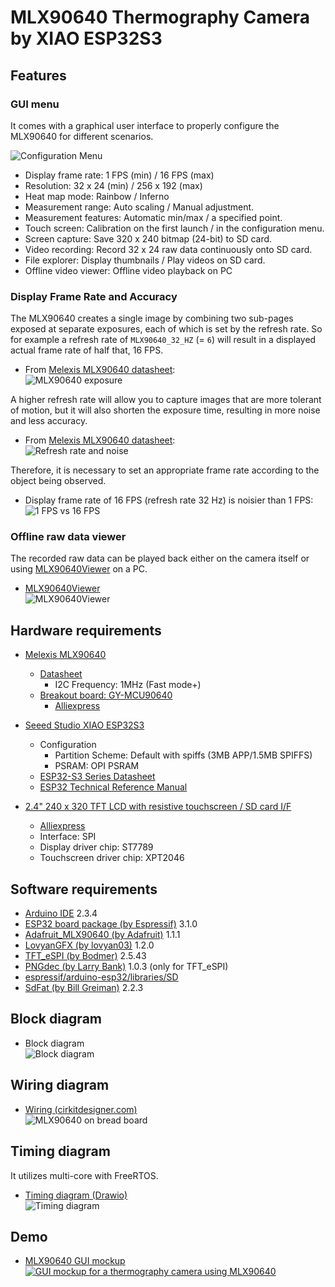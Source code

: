 # MLX90640 Thermography Camera by XIAO ESP32S3

## Features

### GUI menu

It comes with a graphical user interface to properly configure the MLX90640 for different scenarios.

![Configuration Menu](images/MLX90640-menu.jpg)

- Display frame rate: 1 FPS (min) / 16 FPS (max)
- Resolution: 32 x 24 (min) / 256 x 192 (max)
- Heat map mode: Rainbow / Inferno
- Measurement range: Auto scaling / Manual adjustment.
- Measurement features: Automatic min/max / a specified point.
- Touch screen: Calibration on the first launch / in the configuration menu.
- Screen capture: Save 320 x 240 bitmap (24-bit) to SD card.
- Video recording: Record 32 x 24 raw data continuously onto SD card.
- File explorer: Display thumbnails / Play videos on SD card.
- Offline video viewer: Offline video playback on PC

### Display Frame Rate and Accuracy

The MLX90640 creates a single image by combining two sub-pages exposed at separate exposures, each of which is set by the refresh rate. So for example a refresh rate of `MLX90640_32_HZ` (= `6`) will result in a displayed actual frame rate of half that, 16 FPS.

- From [Melexis MLX90640 datasheet][2]:  
  ![MLX90640 exposure](images/MLX90640-refresh-rate.jpg)

A higher refresh rate will allow you to capture images that are more tolerant of motion, but it will also shorten the exposure time, resulting in more noise and less accuracy.

- From [Melexis MLX90640 datasheet][2]:  
  ![Refresh rate and noise](images/MLX90640-noise.jpg)

Therefore, it is necessary to set an appropriate frame rate according to the object being observed.

- Display frame rate of 16 FPS (refresh rate 32 Hz) is noisier than 1 FPS:  
  ![1 FPS vs 16 FPS](images/MLX90640-noise-comparison.jpg)

### Offline raw data viewer

The recorded raw data can be played back either on the camera itself or using [MLX90640Viewer][18] on a PC.

- [MLX90640Viewer][18]  
  ![MLX90640Viewer](images/MLX90640Viewer.gif)

## Hardware requirements

- [Melexis MLX90640][1]
  - [Datasheet][2]
    - I2C Frequency: 1MHz (Fast mode+)
  - [Breakout board: GY-MCU90640][3]
    - [Alliexpress][4]

- [Seeed Studio XIAO ESP32S3][5]
  - Configuration
    - Partition Scheme: Default with spiffs (3MB APP/1.5MB SPIFFS)
    - PSRAM: OPI PSRAM
  - [ESP32-S3 Series Datasheet][6]
  - [ESP32 Technical Reference Manual][7]

- [2.4" 240 x 320 TFT LCD with resistive touchscreen / SD card I/F][8]
  - [Alliexpress][9]
  - Interface: SPI
  - Display driver chip: ST7789
  - Touchscreen driver chip: XPT2046

## Software requirements

- [Arduino IDE][10] 2.3.4
- [ESP32 board package (by Espressif)][11] 3.1.0
- [Adafruit_MLX90640 (by Adafruit)][12] 1.1.1
- [LovyanGFX (by lovyan03)][13] 1.2.0
- [TFT_eSPI (by Bodmer)][14] 2.5.43
- [PNGdec (by Larry Bank)][15] 1.0.3 (only for TFT_eSPI)
- [espressif/arduino-esp32/libraries/SD][16]
- [SdFat (by Bill Greiman)][17] 2.2.3

## Block diagram

- Block diagram  
  ![Block diagram](images/BlockDiagram.jpg)

## Wiring diagram

- [Wiring (cirkitdesigner.com)](https://app.cirkitdesigner.com/project/837fd6ec-a7d8-4381-a41f-4b953adefee0 "Cirkit Designer IDE")  
  ![MLX90640 on bread board](images/MLX90640-XIAO-ESP32.jpg)

## Timing diagram

It utilizes multi-core with FreeRTOS.

- [Timing diagram (Drawio)](https://drive.google.com/file/d/1W-xelIn-PvofRw0Ya43I02ksVurOTiDk/view?usp=sharing)  
  ![Timing diagram](images/TimingDiagram.png)

## Demo

- [MLX90640 GUI mockup][19]  
  [![GUI mockup for a thermography camera using MLX90640](images/GUI-mockup.jpg)](https://youtu.be/9El-2NYCDNU "GUI mockup for a thermography camera using MLX90640 - YouTube")

[1]: https://www.melexis.com/en/product/MLX90640/Far-Infrared-Thermal-Sensor-Array "Far Infrared Thermal Sensor Array (32x24 RES) I Melexis"

[2]: https://www.melexis.com/en/documents/documentation/datasheets/datasheet-mlx90640 "Datasheet for MLX90640 I Melexis"

[3]: https://github.com/vvkuryshev/GY-MCU90640-RPI-Python/blob/master/GY_MCU9064%20user%20manual%20v1.pdf "vvkuryshev/GY-MCU90640-RPI-Python: The script to connect the thermal image module GY-MCU90640 to Raspberry Pi."

[4]: https://www.aliexpress.com/item/1005006674751991.html

[5]: https://wiki.seeedstudio.com/xiao_esp32s3_getting_started/ "Getting Started with Seeed Studio XIAO ESP32S3 (Sense) - Seeed Studio Wiki"

[6]: https://www.espressif.com/sites/default/files/documentation/esp32-s3_datasheet_en.pdf

[7]: https://www.espressif.com/sites/default/files/documentation/esp32_technical_reference_manual_en.pdf

[8]: http://www.lcdwiki.com/2.4inch_SPI_Module_ILI9341_SKU:MSP2402 "2.4inch SPI Module ILI9341 SKU:MSP2402 - LCD wiki"

[9]: https://www.aliexpress.com/item/1005006198656280.html

[10]: https://www.arduino.cc/en/software "Software - Arduino"

[11]: https://github.com/espressif/arduino-esp32 "espressif/arduino-esp32: Arduino core for the ESP32"

[12]: https://github.com/adafruit/Adafruit_MLX90640 "adafruit/Adafruit_MLX90640: MLX90640 library functions"

[13]: https://github.com/lovyan03/LovyanGFX "lovyan03/LovyanGFX: SPI LCD graphics library for ESP32 (ESP-IDF/ArduinoESP32) / ESP8266 (ArduinoESP8266) / SAMD51(Seeed ArduinoSAMD51)"

[14]: https://github.com/Bodmer/TFT_eSPI "Bodmer/TFT_eSPI: Arduino and PlatformIO IDE compatible TFT library optimised for the Raspberry Pi Pico (RP2040), STM32, ESP8266 and ESP32 that supports different driver chips"

[15]: https://github.com/bitbank2/PNGdec "bitbank2/PNGdec: An optimized PNG decoder suitable for microcontrollers and PCs"

[16]: https://github.com/espressif/arduino-esp32/tree/master/libraries/SD "arduino-esp32/libraries/SD at master · espressif/arduino-esp32"

[17]: https://github.com/greiman/SdFat "greiman/SdFat: Arduino FAT16/FAT32 exFAT Library"

[18]: https://github.com/embedded-kiddie/MLX90640Viewer "embedded-kiddie/MLX90640Viewer: MLX90640 Raw Filer Viewer"

[19]: https://github.com/embedded-kiddie/Arduino-XIAO-ESP32/tree/main/MLX90640_GUI_mockup "Arduino-XIAO-ESP32/MLX90640_GUI_mockup at main · embedded-kiddie/Arduino-XIAO-ESP32"
